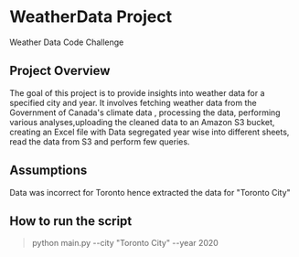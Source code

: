 # WeatherData Project
Weather Data Code Challenge

## Project Overview
The goal of this project is to provide insights into weather data for a specified city and year. It involves fetching weather data from the Government of Canada's climate data , processing the data, performing various analyses,uploading the cleaned data to an Amazon S3 bucket, creating an Excel file with Data segregated year wise into different sheets, read the data from S3 and perform few queries.

## Assumptions
Data was incorrect for Toronto hence extracted the data for "Toronto City"

## How to run the script
>python main.py --city "Toronto City" --year 2020

